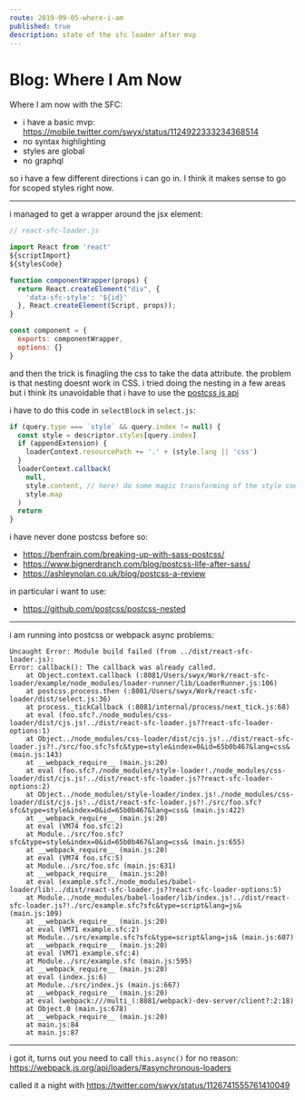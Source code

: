 ```yaml
---
route: 2019-09-05-where-i-am
published: true
description: state of the sfc loader after mvp
---
```


# Blog: Where I Am Now

Where I am now with the SFC:

- i have a basic mvp: https://mobile.twitter.com/swyx/status/1124922333234368514
- no syntax highlighting
- styles are global
- no graphql

so i have a few different directions i can go in. I think it makes sense to go for scoped styles right now.

---

i managed to get a wrapper around the jsx element:

```js
// react-sfc-loader.js

import React from 'react'
${scriptImport}
${stylesCode}

function componentWrapper(props) {
  return React.createElement("div", {
    'data-sfc-style': '${id}'
  }, React.createElement(Script, props));
}

const component = {
  exports: componentWrapper,
  options: {}
}

```

and then the trick is finagling the css to take the data attribute. the problem is that nesting doesnt work in CSS. i tried doing the nesting in a few areas but i think its unavoidable that i have to use the [postcss js api](http://api.postcss.org/postcss.html)

i have to do this code in `selectBlock` in `select.js`:

```js
if (query.type === `style` && query.index != null) {
  const style = descriptor.styles[query.index]
  if (appendExtension) {
    loaderContext.resourcePath += '.' + (style.lang || 'css')
  }
  loaderContext.callback(
    null,
    style.content, // here! do some magic transforming of the style code here!
    style.map
  )
  return
}
```

i have never done postcss before so:

- https://benfrain.com/breaking-up-with-sass-postcss/
- https://www.bignerdranch.com/blog/postcss-life-after-sass/
- https://ashleynolan.co.uk/blog/postcss-a-review

in particular i want to use:

- https://github.com/postcss/postcss-nested

---

i am running into postcss or webpack async problems:

```
Uncaught Error: Module build failed (from ../dist/react-sfc-loader.js):
Error: callback(): The callback was already called.
    at Object.context.callback (:8081/Users/swyx/Work/react-sfc-loader/example/node_modules/loader-runner/lib/LoaderRunner.js:106)
    at postcss.process.then (:8081/Users/swyx/Work/react-sfc-loader/dist/select.js:36)
    at process._tickCallback (:8081/internal/process/next_tick.js:68)
    at eval (foo.sfc?./node_modules/css-loader/dist/cjs.js!../dist/react-sfc-loader.js??react-sfc-loader-options:1)
    at Object../node_modules/css-loader/dist/cjs.js!../dist/react-sfc-loader.js?!./src/foo.sfc?sfc&type=style&index=0&id=65b0b467&lang=css& (main.js:143)
    at __webpack_require__ (main.js:20)
    at eval (foo.sfc?./node_modules/style-loader!./node_modules/css-loader/dist/cjs.js!../dist/react-sfc-loader.js??react-sfc-loader-options:2)
    at Object../node_modules/style-loader/index.js!./node_modules/css-loader/dist/cjs.js!../dist/react-sfc-loader.js?!./src/foo.sfc?sfc&type=style&index=0&id=65b0b467&lang=css& (main.js:422)
    at __webpack_require__ (main.js:20)
    at eval (VM74 foo.sfc:2)
    at Module../src/foo.sfc?sfc&type=style&index=0&id=65b0b467&lang=css& (main.js:655)
    at __webpack_require__ (main.js:20)
    at eval (VM74 foo.sfc:5)
    at Module../src/foo.sfc (main.js:631)
    at __webpack_require__ (main.js:20)
    at eval (example.sfc?./node_modules/babel-loader/lib!../dist/react-sfc-loader.js??react-sfc-loader-options:5)
    at Module../node_modules/babel-loader/lib/index.js!../dist/react-sfc-loader.js?!./src/example.sfc?sfc&type=script&lang=js& (main.js:109)
    at __webpack_require__ (main.js:20)
    at eval (VM71 example.sfc:2)
    at Module../src/example.sfc?sfc&type=script&lang=js& (main.js:607)
    at __webpack_require__ (main.js:20)
    at eval (VM71 example.sfc:4)
    at Module../src/example.sfc (main.js:595)
    at __webpack_require__ (main.js:20)
    at eval (index.js:6)
    at Module../src/index.js (main.js:667)
    at __webpack_require__ (main.js:20)
    at eval (webpack:///multi_(:8081/webpack)-dev-server/client?:2:18)
    at Object.0 (main.js:678)
    at __webpack_require__ (main.js:20)
    at main.js:84
    at main.js:87
```

---

i got it, turns out you need to call `this.async()` for no reason: https://webpack.js.org/api/loaders/#asynchronous-loaders

called it a night with https://twitter.com/swyx/status/1126741555761410049
